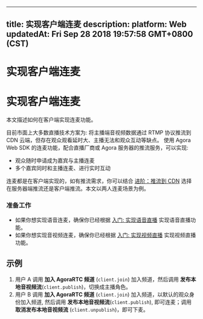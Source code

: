 
---
title: 实现客户端连麦
description: 
platform: Web
updatedAt: Fri Sep 28 2018 19:57:58 GMT+0800 (CST)
---
# 实现客户端连麦
# 实现客户端连麦

本文描述如何在客户端实现连麦功能。

目前市面上大多数直播技术方案为: 将主播端音视频数据通过 RTMP 协议推流到 CDN 云端，但存在观众观看延时大、主播无法和观众互动等缺点。 使用 Agora Web SDK 的连麦功能，配合直播厂商或 Agora 服务器的推流服务，可以实现:

- 观众随时申请成为嘉宾与主播连麦
- 多个嘉宾同时和主播连麦、进行实时互动

连麦都是在客户端实现的，如有推流需求，你可以结合 [进阶：推流到 CDN](../../cn/Quickstart%20Guide/push_stream_web.md) 选择在服务器端推流还是客户端推流。本文以两人连麦场景为例。

### 准备工作

- 如果你想实现语音连麦，确保你已经根据 [入门: 实现语音直播](../../cn/Quickstart%20Guide/broadcast_audio_web.md) 实现语音直播功能。
- 如果你想实现音视频连麦，确保你已经根据 [入门: 实现视频直播](../../cn/Quickstart%20Guide/broadcast_video_web.md) 实现视频直播功能。

## 示例

1. 用户 A 调用 **加入 AgoraRTC 频道** \(`client.join`\) 加入频道，然后调用 **发布本地音视频流**\(`client.publish`\)，切换成主播角色。
2. 用户 B 调用 **加入 AgoraRTC 频道** \(`client.join`\)  加入频道，以默认的观众身份加入频道, 然后调用 **发布本地音视频流**\(`client.publish`\), 即可连麦；调用 **取消发布本地音视频流** \(`client.unpublish`\)，即可下麦。

